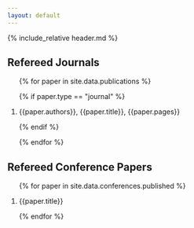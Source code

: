 ```yaml
---
layout: default
---
```


{% include_relative header.md %}

## Refereed Journals

<div markdown="1" class="references">

<ol reversed>

{% for paper in site.data.publications %}

{% if paper.type == "journal" %}

<li class="reference">{{paper.authors}}, {{paper.title}}, {{paper.pages}}</li>

{% endif %}

{% endfor %}

</ol>


## Refereed Conference Papers

<ol reversed>

{% for paper in site.data.conferences.published %}

<li>{{paper.title}}</li>

{% endfor %}

</ol>

</div>
